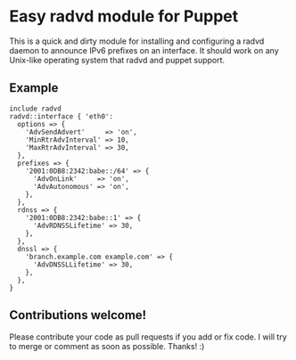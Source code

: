 # Easy radvd module for Puppet

This is a quick and dirty module for installing and configuring a radvd
daemon to announce IPv6 prefixes on an interface. It should work on any
Unix-like operating system that radvd and puppet support.

## Example

    include radvd
    radvd::interface { 'eth0':
      options => {
        'AdvSendAdvert'     => 'on',
        'MinRtrAdvInterval' => 10,
        'MaxRtrAdvInterval' => 30,
      },
      prefixes => {
        '2001:0DB8:2342:babe::/64' => {
          'AdvOnLink'     => 'on',
          'AdvAutonomous' => 'on',
        },
      },
      rdnss => {
        '2001:0DB8:2342:babe::1' => {
          'AdvRDNSSLifetime' => 30,
        },
      },
      dnssl => {
        'branch.example.com example.com' => {
          'AdvDNSSLLifetime' => 30,
        },
      },
    }

## Contributions welcome!

Please contribute your code as pull requests if you add or fix code.
I will try to merge or comment as soon as possible. Thanks! :)

